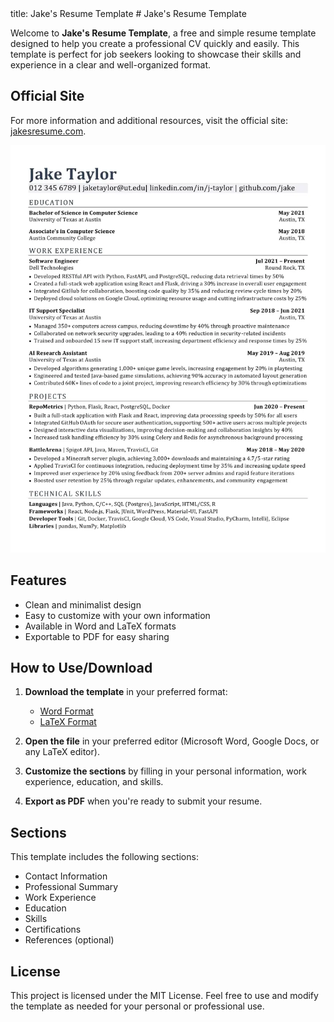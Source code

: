 <link rel="icon" type="image/x-icon" href="/favicon.png">
title: Jake's Resume Template
# Jake's Resume Template

Welcome to **Jake's Resume Template**, a free and simple resume template designed to help you create a professional CV quickly and easily. This template is perfect for job seekers looking to showcase their skills and experience in a clear and well-organized format.

## Official Site

For more information and additional resources, visit the official site: [jakesresume.com](https://jakesresume.com/).

![Jake's Resume Example](https://raw.githubusercontent.com/jakesresume/jakesresume.github.io/main/jakes-resume-example.webp)

## Features

- Clean and minimalist design
- Easy to customize with your own information
- Available in Word and LaTeX formats
- Exportable to PDF for easy sharing

## How to Use/Download

1. **Download the template** in your preferred format:
   - [Word Format](https://github.com/jakesresume/jakesresume.github.io/releases/download/template/Jakes-Resume-Word-Files.zip)
   - [LaTeX Format](https://github.com/jakesresume/jakesresume.github.io/releases/download/latex/Jakes-Resume-LaTeX.zip)

2. **Open the file** in your preferred editor (Microsoft Word, Google Docs, or any LaTeX editor).

3. **Customize the sections** by filling in your personal information, work experience, education, and skills.

4. **Export as PDF** when you're ready to submit your resume.

## Sections

This template includes the following sections:
- Contact Information
- Professional Summary
- Work Experience
- Education
- Skills
- Certifications
- References (optional)

## License

This project is licensed under the MIT License. Feel free to use and modify the template as needed for your personal or professional use.
